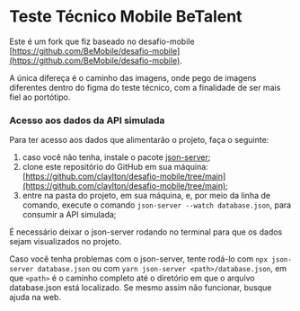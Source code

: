 # Teste Técnico Mobile BeTalent

Este é um fork que fiz baseado no desafio-mobile [https://github.com/BeMobile/desafio-mobile](https://github.com/BeMobile/desafio-mobile).

A única difereça é o caminho das imagens, onde pego de imagens diferentes dentro do figma do teste técnico, com a finalidade de ser mais fiel ao portótipo.

### Acesso aos dados da API simulada

Para ter acesso aos dados que alimentarão o projeto, faça o seguinte:

1. caso você não tenha, instale o pacote [json-server](https://github.com/typicode/json-server);
2. clone este repositório do GitHub em sua máquina: [https://github.com/claylton/desafio-mobile/tree/main](https://github.com/claylton/desafio-mobile/tree/main);
3. entre na pasta do projeto, em sua máquina, e, por meio da linha de comando, execute o comando `json-server --watch database.json`, para consumir a API simulada;

É necessário deixar o json-server rodando no terminal para que os dados sejam visualizados no projeto.

Caso você tenha problemas com o json-server, tente rodá-lo com `npx json-server database.json` ou 
com `yarn json-server <path>/database.json`, em que `<path>` é o caminho completo até o diretório em que o arquivo database.json está localizado. Se mesmo assim não funcionar, busque ajuda na web.
